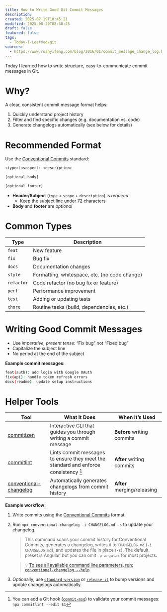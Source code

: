 ```yaml
---
title: How to Write Good Git Commit Messages
description:
created: 2025-07-19T10:45:21
modified: 2025-08-29T08:30:45
draft: false
featured: false
tags:
  - Today-I-Learned/git
sources:
  - https://www.ruanyifeng.com/blog/2016/01/commit_message_change_log.html
---
```


Today I learned how to write structure, easy-to-communicate commit messages in Git.

# Why?

A clear, consistent commit message format helps:

1. Quickly understand project history
2. Filter and find specific changes (e.g. documentation vs. code)
3. Generate changelogs automatically (see below for details)

# Recommended Format

Use the [Conventional Commits](https://www.conventionalcommits.org/) standard:

```bash
<type>(<scope>): <description>

[optional body]

[optional footer]
```

* **Header/Subject** (`type` + `scope` + `description`) is _required_
  * Keep the subject line under 72 characters
* **Body** and **footer** are _optional_

# Common Types

| Type       | Description                                   |
| ---------- | --------------------------------------------- |
| `feat`     | New feature                                   |
| `fix`      | Bug fix                                       |
| `docs`     | Documentation changes                         |
| `style`    | Formatting, whitespace, etc. (no code change) |
| `refactor` | Code refactor (no bug fix or feature)         |
| `perf`     | Performance improvement                       |
| `test`     | Adding or updating tests                      |
| `chore`    | Routine tasks (build, dependencies, etc.)     |

# Writing Good Commit Messages

* Use _imperative, present tense_: “Fix bug” not “Fixed bug”
* Capitalize the subject line
* No period at the end of the subject

**Example commit messages:**

```bash
feat(auth): add login with Google OAuth
fix(api): handle token refresh errors
docs(readme): update setup instructions
```

# Helper Tools

| Tool                                                                                       | What It Does                                                                        | When It’s Used              |
| ------------------------------------------------------------------------------------------ | ----------------------------------------------------------------------------------- | --------------------------- |
| [commitizen](https://github.com/commitizen/cz-cli)                                         | Interactive CLI that guides you through writing a commit message                    | **Before** writing commits  |
| [commitlint](https://github.com/conventional-changelog/commitlint)                         | Lints commit messages to ensure they meet the standard and enforce consistency [^1] | **After** writing commits   |
| [conventional-changelog](https://github.com/conventional-changelog/conventional-changelog) | Automatically generates changelogs from commit history                              | **After** merging/releasing |

**Example workflow:**

1. Write commits using the [Conventional Commits](https://www.conventionalcommits.org/) format.
2. Run `npx conventional-changelog -i CHANGELOG.md -s` to update your changelog.

   > This command scans your commit history for Conventional Commits, generates a changelog, writes it to `CHANGELOG.md` (`-i CHANGELOG.md`), and updates the file in place (`-s`). The default preset is Angular, but you can omit `-p angular` for most projects.

   > 💡 [To see all available command line parameters, run: `conventional-changelog --help`](https://github.com/conventional-changelog/conventional-changelog/tree/master/packages/conventional-changelog#usage)

3. Optionally, use [`standard-version`](https://github.com/conventional-changelog/standard-version) or [`release-it`](https://github.com/release-it/release-it) to bump versions and update changelogs automatically.

[^1]: You can add a Git hook ([`commit-msg`](https://git-scm.com/book/ms/v2/Customizing-Git-Git-Hooks)) to validate your commit messages: `npx commitlint --edit $1`
